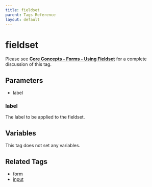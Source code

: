 ```yaml
---
title: fieldset
parent: Tags Reference
layout: default
---
```


# fieldset

Please see [**Core Concepts - Forms - Using Fieldset**](../../concepts/forms.html#using-fieldset) for a complete discussion of this tag.

## Parameters

* label

### label

The label to be applied to the fieldset.

## Variables

This tag does not set any variables.

## Related Tags

* [form](./form.html)
* [input](./input.html)
